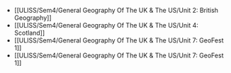 - [[ULISS/Sem4/General Geography Of The UK & The US/Unit 2: British Geography]]
- [[ULISS/Sem4/General Geography Of The UK & The US/Unit 4: Scotland]]
- [[ULISS/Sem4/General Geography Of The UK & The US/Unit 7: GeoFest 1]]
- [[ULISS/Sem4/General Geography Of The UK & The US/Unit 7: GeoFest 1]]